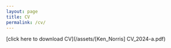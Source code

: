 ```yaml
---
layout: page
title: CV
permalink: /cv/
---
```


[click here to download CV](/assets/[Ken_Norris] CV_2024-a.pdf)
